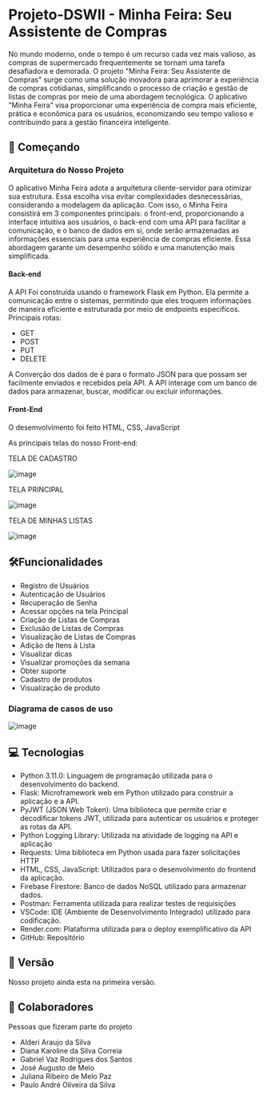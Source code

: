 # Projeto-DSWII - Minha Feira: Seu Assistente de Compras
No mundo moderno, onde o tempo é um recurso cada vez mais valioso, as compras de supermercado frequentemente se tornam uma tarefa desafiadora e demorada. O projeto "Minha Feira: Seu Assistente de Compras" surge como uma solução inovadora para aprimorar a experiência de compras cotidianas, simplificando o processo de criação e gestão de listas de compras por meio de uma abordagem tecnológica.
O aplicativo "Minha Feira" visa proporcionar uma experiência de compra mais eficiente, prática e econômica para os usuários, economizando seu tempo valioso e contribuindo para a gestão financeira inteligente.

## 🚀 Começando
### Arquitetura do Nosso Projeto
O aplicativo Minha Feira adota a arquitetura cliente-servidor para otimizar sua estrutura. Essa escolha visa evitar complexidades desnecessárias, considerando a modelagem da aplicação.
Com isso, o Minha Feira consistirá em 3 componentes principais: o front-end, proporcionando a interface intuitiva aos usuários, o back-end com uma API para facilitar a comunicação, e o banco de dados em si, onde serão armazenadas as informações essenciais para uma experiência de compras eficiente. Essa abordagem garante um desempenho sólido e uma manutenção mais simplificada.

#### Back-end

A API Foi construída usando o framework Flask em Python. Ela permite a comunicação entre o sistemas, permitindo que eles troquem informações de maneira eficiente e estruturada por meio de endpoints específicos.
Principais rotas: 
- GET
- POST
- PUT
- DELETE

A Converção dos dados de é  para o formato JSON para que possam ser facilmente enviados e recebidos pela API.
A API interage com um banco de dados para armazenar, buscar, modificar ou excluir informações.

#### Front-End 
O desemvolvimento foi feito HTML, CSS, JavaScript

As principais telas do nosso Front-end: 

TELA DE CADASTRO 

![image](https://github.com/pauloandreoliv/Projeto-DSWII/assets/81064629/68f631d4-691b-4432-af09-f3047054e3d7)

TELA PRINCIPAL 

![image](https://github.com/pauloandreoliv/Projeto-DSWII/assets/81064629/b0697ec2-d855-4340-b7f2-a71fd92e9e48)

TELA DE MINHAS LISTAS

![image](https://github.com/pauloandreoliv/Projeto-DSWII/assets/81064629/04720406-c478-40df-996c-c7a41154ddc9)



## 🛠️Funcionalidades 
- Registro de Usuários
- Autenticação de Usuários
- Recuperação de Senha
- Acessar opções na tela Principal
- Criação de Listas de Compras
- Exclusão de Listas de Compras
- Visualização de Listas de Compras
- Adição de Itens à Lista
- Visualizar dicas
- Visualizar promoções da semana
- Obter suporte
- Cadastro de produtos
- Visualização de produto

### Diagrama de casos de uso 

![image](https://github.com/pauloandreoliv/Projeto-DSWII/assets/81064629/5d3aecbf-a504-4065-a16b-05d4e0e42809)


## 💻 Tecnologias
- Python 3.11.0: Linguagem de programação utilizada para o desenvolvimento do backend.
- Flask: Microframework web em Python utilizado para construir a aplicação e a API.
- PyJWT (JSON Web Token): Uma biblioteca que permite criar e decodificar tokens JWT, utilizada para autenticar os usuários e proteger as rotas da API.
- Python Logging Library: Utilizada na atividade de logging na API e aplicação
- Requests: Uma biblioteca em Python usada para fazer solicitações HTTP
- HTML, CSS, JavaScript: Utilizados para o desenvolvimento do frontend da aplicação.
- Firebase Firestore: Banco de dados NoSQL utilizado para armazenar dados.
- Postman: Ferramenta utilizada para realizar testes de requisições
- VSCode: IDE (Ambiente de Desenvolvimento Integrado) utilizado para codificação.
- Render.com: Plataforma utilizada para o deploy exemplificativo da API
- GitHub: Repositório

## 📌 Versão
Nosso projeto ainda esta na primeira versão. 

## 🤝 Colaboradores

Pessoas que fizeram parte do projeto
- Alderi Araujo da Silva
- Diana Karoline da Silva Correia
- Gabriel Vaz Rodrigues dos Santos
- José Augusto de Melo
- Juliana Ribeiro de Melo Paz
- Paulo André Oliveira da Silva
